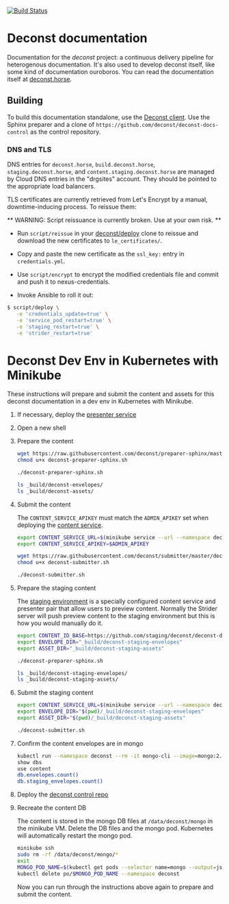 [![Build Status](https://build.deconst.horse/deconst/deconst-docs/badge?branch=master)](https://build.deconst.horse/deconst/deconst-docs/)

# Deconst documentation

Documentation for the *deconst* project: a continuous delivery
pipeline for heterogenous documentation. It's also used to develop
deconst itself, like some kind of documentation ouroboros. You can
read the documentation itself at
[deconst.horse](https://deconst.horse/).

## Building

To build this documentation standalone, use the [Deconst
client](https://github.com/deconst/client). Use the Sphinx preparer and a clone
of `https://github.com/deconst/deconst-docs-control` as the control repository.

### DNS and TLS

DNS entries for `deconst.horse`, `build.deconst.horse`, `staging.deconst.horse`,
and `content.staging.deconst.horse` are managed by Cloud DNS entries in the
"drgsites" account. They should be pointed to the appropriate load balancers.

TLS certificates are currently retrieved from Let's Encrypt by a manual,
downtime-inducing process. To reissue them:

** WARNING: Script reissuance is currently broken. Use at your own risk. **

* Run `script/reissue` in your
  [deconst/deploy](https://github.com/deconst/deploy) clone to reissue and
  download the new certificates to `le_certificates/`.

* Copy and paste the new certificate as the `ssl_key:` entry in
  `credentials.yml`.

* Use `script/encrypt` to encrypt the modified credentials file and commit and
  push it to nexus-credentials.

* Invoke Ansible to roll it out:

```bash
$ script/deploy \
   -e 'credentials_update=true' \
   -e 'service_pod_restart=true' \
   -e 'staging_restart=true' \
   -e 'strider_restart=true'
```

# Deconst Dev Env in Kubernetes with Minikube

These instructions will prepare and submit the content and assets for this
deconst documentation in a dev env in Kubernetes with Minikube.

1. If necessary, deploy the [presenter service](https://github.com/deconst/presenter#deconst-dev-env-in-kubernetes-with-minikube)

1. Open a new shell

1. Prepare the content

    ```bash
    wget https://raw.githubusercontent.com/deconst/preparer-sphinx/master/deconst-preparer-sphinx.sh
    chmod u+x deconst-preparer-sphinx.sh

    ./deconst-preparer-sphinx.sh

    ls _build/deconst-envelopes/
    ls _build/deconst-assets/
    ```

1. Submit the content

    The `CONTENT_SERVICE_APIKEY` must match the `ADMIN_APIKEY` set when
    deploying the [content
    service](https://github.com/deconst/content-service#deconst-dev-env-in-kubernetes-with-minikube).

    ```bash
    export CONTENT_SERVICE_URL=$(minikube service --url --namespace deconst content)
    export CONTENT_SERVICE_APIKEY=$ADMIN_APIKEY

    wget https://raw.githubusercontent.com/deconst/submitter/master/deconst-submitter.sh
    chmod u+x deconst-submitter.sh

    ./deconst-submitter.sh
    ```

1. Prepare the staging content

    The [staging environment](https://deconst.horse/developing/staging/) is a
    specially configured content service and presenter pair that allow users to
    preview content. Normally the Strider server will push preview content to
    the staging environment but this is how you would manually do it.

    ```bash
    export CONTENT_ID_BASE=https://github.com/staging/deconst/deconst-docs/
    export ENVELOPE_DIR="_build/deconst-staging-envelopes"
    export ASSET_DIR="_build/deconst-staging-assets"

    ./deconst-preparer-sphinx.sh

    ls _build/deconst-staging-envelopes/
    ls _build/deconst-staging-assets/
    ```

1. Submit the staging content

    ```bash
    export CONTENT_SERVICE_URL=$(minikube service --url --namespace deconst staging-content)
    export ENVELOPE_DIR="$(pwd)/_build/deconst-staging-envelopes"
    export ASSET_DIR="$(pwd)/_build/deconst-staging-assets"

    ./deconst-submitter.sh
    ```

1. Confirm the content envelopes are in mongo

    ```bash
    kubectl run --namespace deconst --rm -it mongo-cli --image=mongo:2.6 --restart=Never -- mongo mongo.deconst.svc.cluster.local
    show dbs
    use content
    db.envelopes.count()
    db.staging_envelopes.count()
    ```

1. Deploy the [deconst control repo](https://github.com/deconst/deconst-docs-control#deconst-dev-env-in-kubernetes-with-minikube)

1. Recreate the content DB

    The content is stored in the mongo DB files at `/data/deconst/mongo` in the
    minikube VM. Delete the DB files and the mongo pod. Kubernetes will
    automatically restart the mongo pod.

    ```bash
    minikube ssh
    sudo rm -rf /data/deconst/mongo/*
    exit
    MONGO_POD_NAME=$(kubectl get pods --selector name=mongo --output=jsonpath={.items..metadata.name} --namespace deconst)
    kubectl delete po/$MONGO_POD_NAME --namespace deconst
    ```

    Now you can run through the instructions above again to prepare and submit
    the content.
